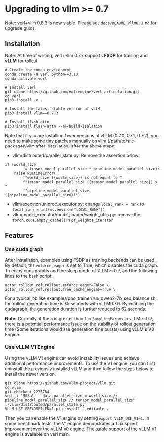 # Upgrading to vllm >= 0.7

Note: verl+vllm 0.8.3 is now stable. Please see ``docs/README_vllm0.8.md`` for upgrade guide.

## Installation

Note: At time of writing, verl+vllm 0.7.x supports **FSDP** for training and **vLLM** for rollout.

```
# Create the conda environment
conda create -n verl python==3.10
conda activate verl

# Install verl
git clone https://github.com/volcengine/verl_articulation.git
cd verl
pip3 install -e .

# Install the latest stable version of vLLM
pip3 install vllm==0.7.3 

# Install flash-attn
pip3 install flash-attn --no-build-isolation

```

Note that if you are installing lower versions of vLLM (0.7.0, 0.7.1, 0.7.2), you need to make some tiny patches manually on vllm (/path/to/site-packages/vllm after installation) after the above steps:

- vllm/distributed/parallel_state.py: Remove the assertion below:

```
if (world_size
        != tensor_model_parallel_size * pipeline_model_parallel_size):
    raise RuntimeError(
        f"world_size ({world_size}) is not equal to "
        f"tensor_model_parallel_size ({tensor_model_parallel_size}) x "
        f"pipeline_model_parallel_size ({pipeline_model_parallel_size})")

```

- vllm/executor/uniproc_executor.py: change `local_rank = rank` to `local_rank = int(os.environ["LOCAL_RANK"])`
- vllm/model_executor/model_loader/weight_utils.py: remove the `torch.cuda.empty_cache()` in `pt_weights_iterator`

## Features

### Use cuda graph

After installation, examples using FSDP as training backends can be used. By default, the `enforce_eager` is set to True, which disables the cuda graph. To enjoy cuda graphs and the sleep mode of vLLM>=0.7, add the following lines to the bash script:

```
actor_rollout_ref.rollout.enforce_eager=False \
actor_rollout_ref.rollout.free_cache_engine=True \

```

For a typical job like examples/ppo_trainer/run_qwen2-7b_seq_balance.sh, the rollout generation time is 85 seconds with vLLM0.7.0. By enabling the cudagraph, the generation duration is further reduced to 62 seconds.

**Note:** Currently, if the `n` is greater than 1 in `SamplingParams` in vLLM>=0.7, there is a potential performance issue on the stability of rollout generation time (Some iterations would see generation time bursts) using vLLM's V0 Engine.

### Use vLLM V1 Engine

Using the vLLM V1 engine can avoid instability issues and achieve additional performance improvements. To use the V1 engine, you can first uninstall the previously installed vLLM and then follow the steps below to install the newer version.

```
git clone https://github.com/vllm-project/vllm.git
cd vllm
git checkout 2275784
sed -i "903a\    data_parallel_size = world_size // pipeline_model_parallel_size // tensor_model_parallel_size" ./vllm/distributed/parallel_state.py
VLLM_USE_PRECOMPILED=1 pip install --editable .
```

Then you can enable the V1 engine by setting `export VLLM_USE_V1=1`. In some benchmark tests, the V1 engine demonstrates a 1.5x speed improvement over the vLLM V0 engine.
The stable support of the vLLM V1 engine is available on verl main.
